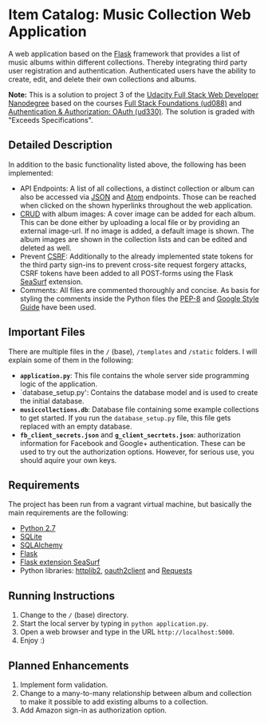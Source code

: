 # Item Catalog: Music Collection Web Application

A web application based on the [Flask][1] framework that provides a list of music albums within different collections. Thereby integrating third party user registration and authentication. Authenticated users have the ability to create, edit, and delete their own collections and albums.

**Note:** This is a solution to project 3 of the [Udacity Full Stack Web Developer Nanodegree][2] based on the courses [Full Stack Foundations (ud088)][3] and [Authentication & Authorization: OAuth (ud330)][4]. The solution is graded with "Exceeds Specifications".

## Detailed Description

In addition to the basic functionality listed above, the following has been implemented:
- API Endpoints: A list of all collections, a distinct collection or album can also be accessed via [JSON][5] and [Atom][6] endpoints. Those can be reached when clicked on the shown hyperlinks throughout the web application.
- [CRUD][7] with album images: A cover image can be added for each album. This can be done either by uploading a local file or by providing an external image-url. If no image is added, a default image is shown. The album images are shown in the collection lists and can be edited and deleted as well.
- Prevent [CSRF][8]: Additionally to the already implemented state tokens for the third party sign-ins to prevent cross-site request forgery attacks, CSRF tokens have been added to all POST-forms using the Flask [SeaSurf][9] extension.
- Comments: All files are commented thoroughly and concise. As basis for styling the comments inside the Python files the [PEP-8][10] and [Google Style Guide][11] have been used.

## Important Files

There are multiple files in the `/` (base), `/templates` and `/static` folders. I will explain some of them in the following:

- **`application.py`**: This file contains the whole server side programming logic of the application.
- `database_setup.py': Contains the database model and is used to create the initial database.
- **`musiccollections.db`**: Database file containing some example collections to get started. If you run the `database_setup.py` file, this file gets replaced with an empty database.
- **`fb_client_secrets.json`** and **`g_client_secrtets.json`**: authorization information for Facebook and Google+ authentication. These can be used to try out the authorization options. However, for serious use, you should aquire your own keys.

## Requirements

The project has been run from a vagrant virtual machine, but basically the main requirements are the following:

- [Python 2.7][13]
- [SQLite][14]
- [SQLAlchemy][15]
- [Flask][16]
- [Flask extension SeaSurf][9]
- Python libraries: [httplib2][17], [oauth2client][18] and [Requests][19]

## Running Instructions

1. Change to the `/` (base) directory.
2. Start the local server by typing in `python application.py`.
3. Open a web browser and type in the URL `http://localhost:5000`.
4. Enjoy :)

## Planned Enhancements

1. Implement form validation.
2. Change to a many-to-many relationship between album and collection to make it possible to add existing albums to a collection.
3. Add Amazon sign-in as authorization option.

[1]: https://de.wikipedia.org/wiki/Flask "Wikipedia entry to Flask"
[2]: https://www.udacity.com/course/full-stack-web-developer-nanodegree--nd004 "Udacity Nanodegree: Full Stack Web Developer"
[3]: https://www.udacity.com/course/full-stack-foundations--ud088-nd "Udacity Course: Full Stack Foundations"
[4]: https://www.udacity.com/course/authentication-authorization-oauth--ud330-nd "Udacity Course: Authentication & Authorization: OAuth"
[5]: https://de.wikipedia.org/wiki/JavaScript_Object_Notation "Wikipedia entry: JavaScript Object Notation"
[6]: https://de.wikipedia.org/wiki/Atom_(Format) "Wikipedia entry: Atom (Format)"
[7]: https://de.wikipedia.org/wiki/CRUD "Wikipedia entry: CRUD"
[8]: https://de.wikipedia.org/wiki/Cross-Site-Request-Forgery "Wikipedia entry: Cross-Site-Request-Forgery"
[9]: https://flask-seasurf.readthedocs.org "SeaSurf Website"
[10]: https://www.python.org/dev/peps/pep-0008/ "Style Guide for Python Code"
[11]: https://google-styleguide.googlecode.com/svn/trunk/pyguide.html "Google Python Style Guide"
[12]: https://en.wikipedia.org/wiki/Vagrant_(software) "Wikipedia entry of Vagrant"
[13]: https://www.python.org/downloads/ "Download Python"
[14]: https://www.sqlite.org/download.html "Download SQLite"
[15]: http://www.sqlalchemy.org/download.html "Download SQLAlchemy"
[16]: http://flask.pocoo.org/ "Flask Website"
[17]: https://github.com/jcgregorio/httplib2 "GitHub repository for httplib2"
[18]: https://github.com/google/oauth2client "GitHub repository for oauth2client"
[19]: http://docs.python-requests.org/ "Reqests Website"

